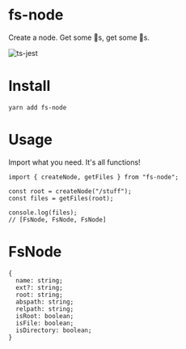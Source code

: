 # fs-node
Create a node. Get some 📂s, get some 📄s. 

![ts-jest](https://github.com/kevinkhill/fs-node/workflows/Test/badge.svg?branch=master)

# Install
`yarn add fs-node`

# Usage
Import what you need. It's all functions!

```
import { createNode, getFiles } from "fs-node";

const root = createNode("/stuff");
const files = getFiles(root);

console.log(files);
// [FsNode, FsNode, FsNode]
```

# FsNode
```
{
  name: string;
  ext?: string;
  root: string;
  abspath: string;
  relpath: string;
  isRoot: boolean;
  isFile: boolean;
  isDirectory: boolean;
}

```
